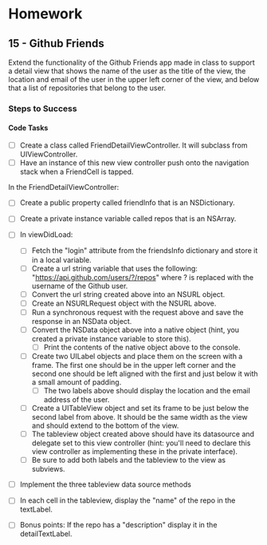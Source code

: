 # Homework 

## 15 - Github Friends 

Extend the functionality of the Github Friends app made in class to support a detail view that shows the name of the user as the title of the view, the location and email of the user in the upper left corner of the view, and below that a list of repositories that belong to the user.

### Steps to Success

#### Code Tasks

* [ ] Create a class called FriendDetailViewController. It will subclass from UIViewController.
* [ ] Have an instance of this new view controller push onto the navigation stack when a FriendCell is tapped.

In the FriendDetailViewController:

* [ ] Create a public property called friendInfo that is an NSDictionary.
* [ ] Create a private instance variable called repos that is an NSArray.

* [ ] In viewDidLoad:
	* [ ] Fetch the "login" attribute from the friendsInfo dictionary and store it in a local variable.
	* [ ] Create a url string variable that uses the following: "https://api.github.com/users/?/repos" where ? is replaced with the username of the Github user.
	* [ ] Convert the url string created above into an NSURL object.
	* [ ] Create an NSURLRequest object with the NSURL above.
	* [ ] Run a synchronous request with the request above and save the response in an NSData object.
	* [ ] Convert the NSData object above into a native object (hint, you created a private instance variable to store this).
		* [ ] Print the contents of the native object above to the console.
	* [ ] Create two UILabel objects and place them on the screen with a frame. The first one should be in the upper left corner and the second one should be left aligned with the first and just below it with a small amount of padding.
		* [ ] The two labels above should display the location and the email address of the user.
	* [ ] Create a UITableView object and set its frame to be just below the second label from above. It should be the same width as the view and should extend to the bottom of the view.
	* [ ] The tableview object created above should have its datasource and delegate set to this view controller (hint: you'll need to declare this view controller as implementing these in the private interface).
	* [ ] Be sure to add both labels and the tableview to the view as subviews.

* [ ] Implement the three tableview data source methods
* [ ] In each cell in the tableview, display the "name" of the repo in the textLabel.
* [ ] Bonus points: If the repo has a "description" display it in the detailTextLabel.
